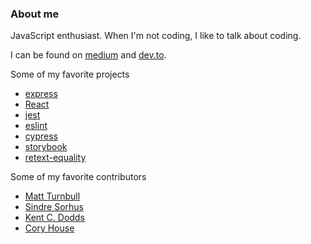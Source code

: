### About me

JavaScript enthusiast. When I'm not coding, I like to talk about coding.

I can be found on [medium](https://medium.com/@adostes) and [dev.to](https://dev.to/arnaud).

Some of my favorite projects

- [express](https://github.com/expressjs/express)
- [React](https://github.com/facebook/react)
- [jest](https://github.com/facebook/jest)
- [eslint](https://github.com/eslint/eslint)
- [cypress](https://github.com/cypress-io/cypress)
- [storybook](https://github.com/storybookjs/storybook)
- [retext-equality](https://github.com/retextjs/retext-equality)

Some of my favorite contributors

- [Matt Turnbull](https://github.com/iamturns/)
- [Sindre Sorhus](https://github.com/sindresorhus)
- [Kent C. Dodds](https://github.com/kentcdodds)
- [Cory House](https://github.com/coryhouse)
